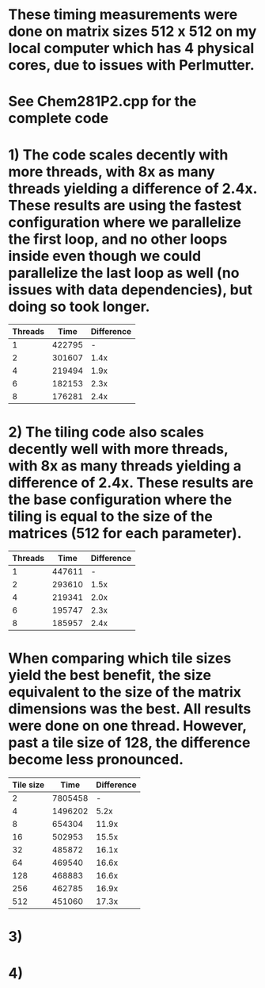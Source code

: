 # These timing measurements were done on matrix sizes 512 x 512 on my local computer which has 4 physical cores, due to issues with Perlmutter.
# See Chem281P2.cpp for the complete code

# 1) The code scales decently with more threads, with 8x as many threads yielding a difference of 2.4x. These results are using the fastest configuration where we parallelize the first loop, and no other loops inside even though we could parallelize the last loop as well (no issues with data dependencies), but doing so took longer.

| Threads     | Time          | Difference    |
| ----------- |  -----------  | ------------- |
| 1           | 422795        | -             |
| 2           | 301607        | 1.4x          |
| 4           | 219494        | 1.9x          |
| 6           | 182153        | 2.3x          |
| 8           | 176281        | 2.4x          |

# 2) The tiling code also scales decently well with more threads, with 8x as many threads yielding a difference of 2.4x. These results are the base configuration where the tiling is equal to the size of the matrices (512 for each parameter).

| Threads     | Time          | Difference    |
| ----------- |  -----------  | ------------- |
| 1           | 447611        | -             |
| 2           | 293610        | 1.5x          |
| 4           | 219341        | 2.0x          |
| 6           | 195747        | 2.3x          |
| 8           | 185957        | 2.4x          |

# When comparing which tile sizes yield the best benefit, the size equivalent to the size of the matrix dimensions was the best. All results were done on one thread. However, past a tile size of 128, the difference become less pronounced.

| Tile size   | Time          | Difference    |
| ----------- |  -----------  | ------------- |
| 2           | 7805458       | -             |
| 4           | 1496202       | 5.2x          |
| 8           | 654304        | 11.9x         |
| 16          | 502953        | 15.5x         |
| 32          | 485872        | 16.1x         |
| 64          | 469540        | 16.6x         |
| 128         | 468883        | 16.6x         |
| 256         | 462785        | 16.9x         |
| 512         | 451060        | 17.3x         |


# 3) 

# 4)